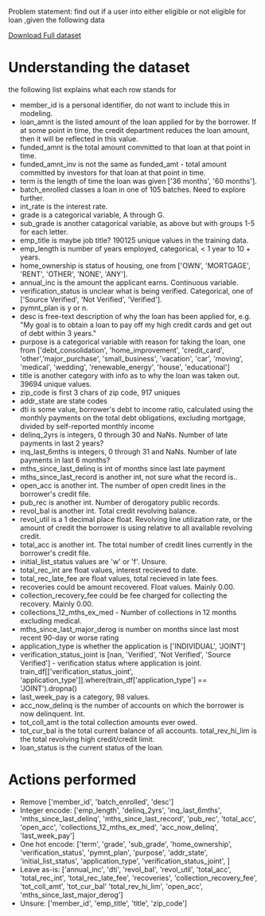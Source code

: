 Problem statement: find out if a user into either eligible or not eligible for loan ,given the following data

[ Download Full dataset ](https://github.com/IBMDevConnect/RBSHack2018/raw/master/hackdata/hack_data_v1.zip)
# Understanding the dataset
the following list explains what each row stands for
* member_id is a personal identifier, do not want to include this in modeling.
* loan_amnt is the listed amount of the loan applied for by the borrower. If at some point in time, the credit department reduces the loan amount, then it will be reflected in this value.
* funded_amnt is the total amount committed to that loan at that point in time.
* funded_amnt_inv is not the same as funded_amt - total amount committed by investors for that loan at that point in time.
* term is the length of time the loan was given ['36 months', '60 months'].
* batch_enrolled classes a loan in one of 105 batches. Need to explore further.
* int_rate is the interest rate.
* grade is a categorical variable, A through G.
* sub_grade is another catagorical variable, as above but with groups 1-5 for each letter.
* emp_title is maybe job title? 190125 unique values in the training data.
* emp_length is number of years employed, categorical, < 1 year to 10 + years.
* home_ownership is status of housing, one from ['OWN', 'MORTGAGE', 'RENT', 'OTHER', 'NONE', 'ANY'].
* annual_inc is the amount the applicant earns. Continuous variable.
* verification_status is unclear what is being verified. Categorical, one of ['Source Verified', 'Not Verified', 'Verified'].
* pymnt_plan is y or n.
* desc is free-text description of why the loan has been applied for, e.g. "My goal is to obtain a loan to pay off my high credit cards and get out of debt within 3 years."
* purpose is a categorical variable with reason for taking the loan, one from ['debt_consolidation', 'home_improvement', 'credit_card', 'other','major_purchase', 'small_business', 'vacation', 'car', 'moving', 'medical', 'wedding', 'renewable_energy', 'house', 'educational']
* title is another category with info as to why the loan was taken out. 39694 unique values.
* zip_code is first 3 chars of zip code, 917 uniques
* addr_state are state codes
* dti is some value, borrower's debt to income ratio, calculated using the monthly payments on the total debt obligations, excluding mortgage, divided by self-reported monthly income
* delinq_2yrs is integers, 0 through 30 and NaNs. Number of late payments in last 2 years?
* inq_last_6mths is integers, 0 through 31 and NaNs. Number of late payments in last 6 months?
* mths_since_last_delinq is int of months since last late payment
* mths_since_last_record is another int, not sure what the record is..
* open_acc is another int. The number of open credit lines in the borrower's credit file.
* pub_rec is another int. Number of derogatory public records.
* revol_bal is another int. Total credit revolving balance.
* revol_util is a 1 decimal place float. Revolving line utilization rate, or the amount of credit the borrower is using relative to all available revolving credit.
* total_acc is another int. The total number of credit lines currently in the borrower's credit file.
* initial_list_status values are 'w' or 'f'. Unsure.
* total_rec_int are float values, interest recieved to date.
* total_rec_late_fee are float values, total recieved in late fees.
* recoveries could be amount recovered. Float values. Mainly 0.00.
* collection_recovery_fee could be fee charged for collecting the recovery. Mainly 0.00.
* collections_12_mths_ex_med - Number of collections in 12 months excluding medical.
* mths_since_last_major_derog is number on months since last most recent 90-day or worse rating
* application_type is whether the application is ['INDIVIDUAL', 'JOINT']
* verification_status_joint is [nan, 'Verified', 'Not Verified', 'Source Verified'] - verification status where application is joint. train_df[['verification_status_joint', 'application_type']].where(train_df['application_type'] == 'JOINT').dropna()
* last_week_pay is a category, 98 values.
* acc_now_delinq is the number of accounts on which the borrower is now delinquent. Int.
* tot_coll_amt is the total collection amounts ever owed.
* tot_cur_bal is the total current balance of all accounts. total_rev_hi_lim is the total revolving high credit/credit limit.
* loan_status is the current status of the loan.

# Actions performed

* Remove ['member_id', 'batch_enrolled', 'desc']
* Integer encode: ['emp_length', 'delinq_2yrs', 'inq_last_6mths', 'mths_since_last_delinq', 'mths_since_last_record', 'pub_rec', 'total_acc', 'open_acc', 'collections_12_mths_ex_med', 'acc_now_delinq', 'last_week_pay']
* One hot encode: ['term', 'grade', 'sub_grade', 'home_ownership', 'verification_status', 'pymnt_plan', 'purpose', 'addr_state', 'initial_list_status', 'application_type', 'verification_status_joint', ]
* Leave as-is: ['annual_inc', 'dti', 'revol_bal', 'revol_util', 'total_acc', 'total_rec_int', 'total_rec_late_fee', 'recoveries', 'collection_recovery_fee', 'tot_coll_amt', 'tot_cur_bal' 'total_rev_hi_lim', 'open_acc', 'mths_since_last_major_derog']
* Unsure: ['member_id', 'emp_title', 'title', 'zip_code']

